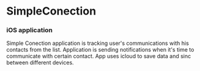 # SimpleConection
### iOS application

Simple Conection application is tracking user's communications with his contacts from the list.
Application is sending notifications when it's time to communicate with certain contact.
App uses icloud to save data and sinc between different devices. 
